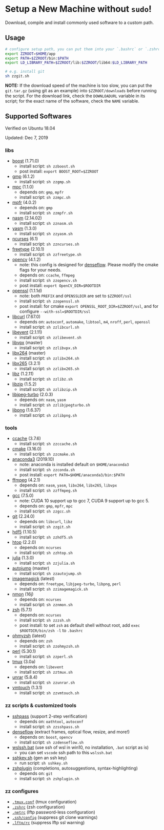 # Setup a New Machine without `sudo`!

Download, compile and install commonly used software to a custom path.

## Usage

```bash
# configure setup path, you can put them into your `.bashrc` or `.zshrc`
export ZZROOT=$HOME/app
export PATH=$ZZROOT/bin:$PATH
export LD_LIBRARY_PATH=$ZZROOT/lib:$ZZROOT/lib64:$LD_LIBRARY_PATH

# e.g. install git
sh zzgit.sh
```

**NOTE:**
If the download speed of the machine is too slow, you can put the `git.tar.gz` (using git as an example) into `$ZZROOT/downloads` before running the script.
For the download link, check the `DOWNLOADURL` variable in its script; for the exact name of the software, check the `NAME` variable.

## Supported Softwares

Verified on Ubuntu 18.04

Updated: Dec 7, 2019

### libs

-   [boost](https://www.boost.org/) (1.71.0)
    -   install script: `sh zzboost.sh`
    -   post install: `export BOOST_ROOT=$ZZROOT`
-   [gmp](https://gmplib.org/) (6.1.2)
    -   install script: `sh zzgmp.sh`
-   [mpc](https://ftp.gnu.org/gnu/mpc/) (1.1.0)
    -   depends on: `gmp`, `mpfr`
    -   install script: `sh zzmpc.sh`
-   [mpfr](https://www.mpfr.org/) (4.0.2)
    -   depends on: `gmp`
    -   install script: `sh zzmpfr.sh`
-   [nasm](https://www.nasm.us/) (2.14.02)
    -   install script: `sh zznasm.sh`
-   [yasm](https://yasm.tortall.net/) (1.3.0)
    -   install script: `sh zzyasm.sh`
-   [ncurses](https://invisible-island.net/ncurses/) (6.1)
    -   install script: `sh zzncurses.sh`
-   [freetype](https://www.freetype.org/) (2.10.1)
    -   install script: `sh zzfreetype.sh`
-   [opencv](https://opencv.org/) (4.1.2)
    -   note: this config is designed for [denseflow](https://github.com/innerlee/denseflow).
        Please modify the cmake flags for your needs.
    -   depends on: `ccache`, `ffmpeg`
    -   install script: `sh zzopencv.sh`
    -   post install: `export OpenCV_DIR=$ROOTDIR`
-   [openssl](https://www.openssl.org/) (1.1.1d)
    -   note: both `PREFIX` and `OPENSSLDIR` are set to `$ZZROOT/ssl`
    -   install script: `sh zzopenssl.sh`
    -   post install: for cmake `export OPENSSL_ROOT_DIR=$ZZROOT/ssl`, and for configure `--with-ssl=$ROOTDIR/ssl`
-   [libcurl](https://curl.haxx.se/libcurl/) (7.67.0)
    -   depends on: `autoconf`, `automake`, `libtool`, `m4`, `nroff`, `perl`, `openssl`
    -   install script: `sh zzlibcurl.sh`
-   [libevent](https://libevent.org/) (2.1.11)
    -   install script: `sh zzlibevent.sh`
-   [libvpx](https://www.webmproject.org/code/) (master)
    -   install script: `sh zzlibvpx.sh`
-   [libx264](https://www.videolan.org/developers/x264.html) (master)
    -   install script: `sh zzlibx264.sh`
-   [libx265](http://x265.org/) (3.2.1)
    -   install script: `sh zzlibx265.sh`
-   [libz](https://www.zlib.net/) (1.2.11)
    -   install script: `sh zzlibz.sh`
-   [libzip](https://libzip.org/) (1.5.2)
    -   install script: `sh zzlibzip.sh`
-   [libjpeg-turbo](https://libjpeg-turbo.org/) (2.0.3)
    -   depends on: `nasm`, `yasm`
    -   install script: `sh zzlibjpegturbo.sh`
-   [libpng](http://www.libpng.org/pub/png/libpng.html) (1.6.37)
    -   install script: `sh zzlibpng.sh`

### tools

-   [ccache](https://ccache.dev/) (3.7.6)
    -   install script: `sh zzccache.sh`
-   [cmake](https://cmake.org/) (3.16.0)
    -   install script: `sh zzcmake.sh`
-   [anaconda3](https://www.anaconda.com/) (2019.10)
    -   note: anaconda is installed default on `$HOME/anaconda3`
    -   install script: `sh zzconda.sh`
    -   post install: `export PATH=$HOME/anaconda3/bin:$PATH`
-   [ffmpeg](https://www.ffmpeg.org/) (4.2.1)
    -   depends on: `nasm`, `yasm`, `libx264`, `libx265`, `libvpx`
    -   install script: `sh zzffmpeg.sh`
-   [gcc](https://gcc.gnu.org/) (7.5.0)
    -   note: CUDA 10 support up to gcc 7, CUDA 9 support up to gcc 5.
    -   depends on: `gmp`, `mpfr`, `mpc`
    -   install script: `sh zzgcc.sh`
-   [git](https://github.com/git/git) (2.24.0)
    -   depends on: `libcurl`, `libz`
    -   install script: `sh zzgit.sh`
-   [hdf5](https://www.hdfgroup.org/solutions/hdf5/) (1.10.5)
    -   install script: `sh zzhdf5.sh`
-   [htop](https://hisham.hm/htop/) (2.2.0)
    -   depends on: `ncurses`
    -   install script: `sh zzhtop.sh`
-   [julia](https://julialang.org/) (1.3.0)
    -   install script: `sh zzjulia.sh`
-   [autojump](https://github.com/wting/autojump) (master)
    -   install script: `sh zzautojump.sh`
-   [imagemagick](https://imagemagick.org/) (latest)
    -   depends on: `freetype`, `libjpeg-turbo`, `libpng`, `perl`
    -   install script: `sh zzimagemagick.sh`
-   [nmon](http://nmon.sourceforge.net/pmwiki.php) (16j)
    -   depends on: `ncurses`
    -   install script: `sh zznmon.sh`
-   [zsh](http://zsh.sourceforge.net/) (5.7.1)
    -   depends on: `ncurses`
    -   install script: `sh zzzsh.sh`
    -   post install: to set `zsh` as default shell without root, add `exec $ROOTDIR/bin/zsh -l` to `.bashrc`
-   [ohmyzsh](https://github.com/ohmyzsh/ohmyzsh) (latest)
    -   depends on: `zsh`
    -   install script: `sh zzohmyzsh.sh`
-   [perl](https://www.perl.org/) (5.30.1)
    -   install script: `sh zzperl.sh`
-   [tmux](https://github.com/tmux/tmux) (3.0a)
    -   depends on: `libevent`
    -   install script: `sh zztmux.sh`
-   [unrar](https://www.rarlab.com/rar_add.htm) (5.8.4)
    -   install script: `sh zzunrar.sh`
-   [vmtouch](https://hoytech.com/vmtouch/) (1.3.1)
    -   install script: `sh zzvmtouch.sh`

### zz scripts & customized tools

-   [sshpass](https://github.com/innerlee/sshpass) (support 2-step verification)
    -   depends on: `oathtool`, `autoconf`
    -   install script: `sh zzsshpass.sh`
-   [denseflow](https://github.com/innerlee/denseflow) (extract frames, optical flow, resize, and more!)
    -   depends on: `boost`, `opencv`
    -   install script: `sh zzdenseflow.sh`
-   [wslssh.bat](wslssh.bat) (use ssh of wsl in win10, no installation, `.bat` script as is)
    -   you can set `vscode` ssh path to this `wslssh.bat`
-   [sshkey.sh](sshkey.sh) (gen an ssh key)
    -   run script: `sh sshkey.sh`
-   [zshplugin](zshplugin.sh) (completions, autosuggestions, syntax-highlighting)
    -   depends on: `git`
    -   install script: `sh zshplugin.sh`

### zz configures

-   [`.tmux.conf`](.tmux.conf) (tmux configuration)
-   [`.zshrc`](.tmux.conf) (zsh configuration)
-   [`.netrc`](.netrc) (lftp password-less configuration)
-   [`.ssh/config`](.ssh/config) (suppress git clone warnings)
-   [`.lftp/rc`](.lftp/rc) (suppress lftp ssl warning)
